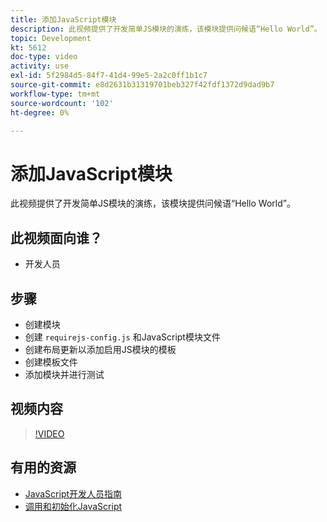 ```yaml
---
title: 添加JavaScript模块
description: 此视频提供了开发简单JS模块的演练，该模块提供问候语“Hello World”。
topic: Development
kt: 5612
doc-type: video
activity: use
exl-id: 5f2984d5-84f7-41d4-99e5-2a2c0ff1b1c7
source-git-commit: e8d2631b31319701beb327f42fdf1372d9dad9b7
workflow-type: tm+mt
source-wordcount: '102'
ht-degree: 0%

---
```


# 添加JavaScript模块

此视频提供了开发简单JS模块的演练，该模块提供问候语“Hello World”。

## 此视频面向谁？

- 开发人员

## 步骤

- 创建模块
- 创建 `requirejs-config.js` 和JavaScript模块文件
- 创建布局更新以添加启用JS模块的模板
- 创建模板文件
- 添加模块并进行测试

## 视频内容

>[!VIDEO](https://video.tv.adobe.com/v/35790?quality=12&learn=on)

## 有用的资源

- [JavaScript开发人员指南](https://developer.adobe.com/commerce/frontend-core/javascript/)
- [调用和初始化JavaScript](https://developer.adobe.com/commerce/frontend-core/javascript/init/)
